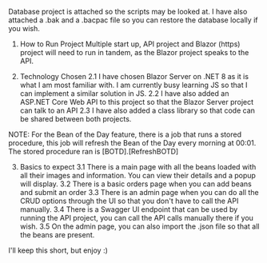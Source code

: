 Database project is attached so the scripts may be looked at. I have also attached a .bak and a .bacpac file so you can restore the database locally if you wish.

1. How to Run Project
Multiple start up, API project and Blazor (https) project will need to run in tandem, as the Blazor project speaks to the API.

2. Technology Chosen
   2.1 I have chosen Blazor Server on .NET 8 as it is what I am most familiar with. I am currently busy learning JS so that I can implement a similar solution in JS.
   2.2 I have also added an ASP.NET Core Web API to this project so that the Blazor Server project can talk to an API
   2.3 I have also added a class library so that code can be shared between both projects.

NOTE: For the Bean of the Day feature, there is a job that runs a stored procedure, this job will refresh the Bean of the Day every morning at 00:01. The stored procedure ran is [BOTD].[RefreshBOTD]

3. Basics to expect
   3.1 There is a main page with all the beans loaded with all their images and information. You can view their details and a popup will display.
   3.2 There is a basic orders page when you can add beans and submit an order
   3.3 There is an admin page when you can do all the CRUD options through the UI so that you don't have to call the API manually.
   3.4 There is a Swagger UI endpoint that can be used by running the API project, you can call the API calls manually there if you wish.
   3.5 On the admin page, you can also import the .json file so that all the beans are present.

I'll keep this short, but enjoy :)
   


   



